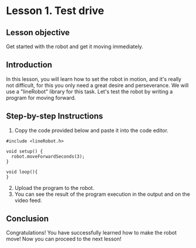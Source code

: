 # Lesson 1. Test drive

## Lesson objective
Get started with the robot and get it moving immediately.

## Introduction
In this lesson, you will learn how to set the robot in motion, and it's really not difficult, for this you only need a great desire and perseverance. We will use a "lineRobot" library for this task. Let's test the robot by writing a program for moving forward.

## Step-by-step Instructions
1. Copy the code provided below and paste it into the code editor.
```
#include <lineRobot.h>

void setup() {
  robot.moveForwardSeconds(3);
}

void loop(){
}
```
2. Upload the program to the robot.
3. You can see the result of the program execution in the output and on the video feed.


## Conclusion
Congratulations! You have successfully learned how to make the robot move! Now you can proceed to the next lesson!

